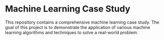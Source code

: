 <h1>Machine Learning Case Study</h1>
This repository contains a comprehensive machine learning case study. The goal of this project is to demonstrate the application of various machine learning algorithms and techniques to solve a real-world problem.
